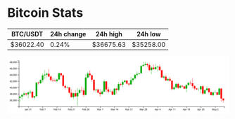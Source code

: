# Bitcoin Stats

BTC/USDT|24h change|24h high|24h low|
|---|---|---|---|
|$36022.40|0.24%|$36675.63|$35258.00|

<img src="./chart.svg">
